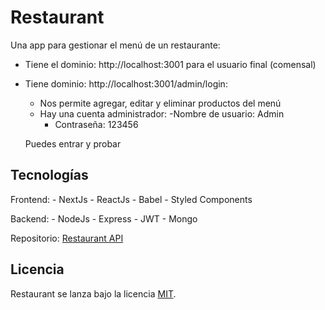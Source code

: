# Restaurant
  Una app para gestionar el menú de un restaurante:
   - Tiene el dominio: http://localhost:3001 para el usuario final (comensal)
   - Tiene dominio: http://localhost:3001/admin/login:
      - Nos permite agregar, editar y eliminar productos del menú
      - Hay una cuenta administrador:
         -Nombre de usuario: Admin
         - Contraseña: 123456

      Puedes entrar y probar

## Tecnologías

   Frontend:
      - NextJs
      - ReactJs
      - Babel
      - Styled Components

   Backend:
      - NodeJs
      - Express
      - JWT
      - Mongo

   Repositorio: [Restaurant API](https://github.com/DanielSantos495/restauranta-api)

## Licencia
   Restaurant se lanza bajo la licencia [MIT](https://opensource.org/licenses/MIT).
